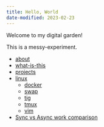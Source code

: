 ```yaml
---
title: Hello, World
date-modified: 2023-02-23
---
```


Welcome to my digital garden!

This is a messy-experiment.

* [about](about.html)
* [what-is-this](what-is-this.html)
* [projects](projects.html)
* [linux](./linux/index.html)
    + [docker](./linux/docker.html)
    + [swap](./linux/swap.html)
    + [tig](./linux/tig.html)
    + [tmux](./linux/tmux.html)
    + [vim](./linux/vim.html)
* [Sync vs Async work comparison](./sync-vs-async.html)
